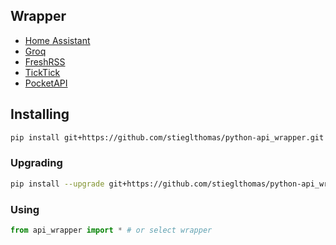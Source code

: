## Wrapper
- [Home Assistant](https://developers.home-assistant.io/docs/api/rest/)
- [Groq](https://console.groq.com/docs/quickstart)
- [FreshRSS](https://freshrss.github.io/FreshRSS/en/developers/06_Fever_API.html)
- [TickTick](https://developer.ticktick.com/)
- [PocketAPI](https://getpocket.com/developer/docs/)

## Installing
```sh
pip install git+https://github.com/stieglthomas/python-api_wrapper.git
```

### Upgrading
```sh
pip install --upgrade git+https://github.com/stieglthomas/python-api_wrapper.git
```

### Using
```python
from api_wrapper import * # or select wrapper
```